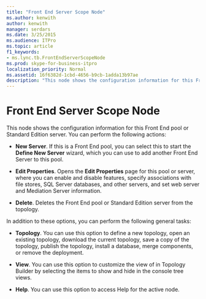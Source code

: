 ```yaml
---
title: "Front End Server Scope Node"
ms.author: kenwith
author: kenwith
manager: serdars
ms.date: 3/25/2015
ms.audience: ITPro
ms.topic: article
f1_keywords:
- ms.lync.tb.FrontEndServerScopeNode
ms.prod: skype-for-business-itpro
localization_priority: Normal
ms.assetid: 16f6382d-1cbd-4656-b9cb-1adda13b97ae
description: "This node shows the configuration information for this Front End pool or Standard Edition server. You can perform the following actions:"
---
```


# Front End Server Scope Node
 
This node shows the configuration information for this Front End pool or Standard Edition server. You can perform the following actions:
  
- **New Server**. If this is a Front End pool, you can select this to start the **Define New Server** wizard, which you can use to add another Front End Server to this pool.
    
- **Edit Properties**. Opens the **Edit Properties** page for this pool or server, where you can enable and disable features, specify associations with file stores, SQL Server databases, and other servers, and set web server and Mediation Server information.
    
- **Delete**. Deletes the Front End pool or Standard Edition server from the topology.
    
In addition to these options, you can perform the following general tasks:
  
- **Topology**. You can use this option to define a new topology, open an existing topology, download the current topology, save a copy of the topology, publish the topology, install a database, merge components, or remove the deployment.
    
- **View**. You can use this option to customize the view of in Topology Builder by selecting the items to show and hide in the console tree views.
    
- **Help**. You can use this option to access Help for the active node.
    

